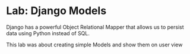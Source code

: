 # Lab: Django Models

Django has a powerful Object Relational Mapper that allows us to persist data using Python instead of SQL.

This lab was about creating simple Models and show them on user view